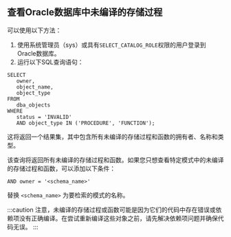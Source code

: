 ## 查看Oracle数据库中未编译的存储过程

可以使用以下方法：

1. 使用系统管理员（sys）或具有`SELECT_CATALOG_ROLE`权限的用户登录到Oracle数据库。
2. 运行以下SQL查询语句：
```
SELECT 
   owner,
   object_name,
   object_type
FROM 
   dba_objects
WHERE 
   status = 'INVALID'
   AND object_type IN ('PROCEDURE', 'FUNCTION');
```
   这将返回一个结果集，其中包含所有未编译的存储过程和函数的拥有者、名称和类型。

该查询将返回所有未编译的存储过程和函数。如果您只想查看特定模式中的未编译的存储过程和函数，可以添加以下条件：
```
AND owner = '<schema_name>'
```
替换 `<schema_name>` 为要检索的模式的名称。

:::caution
注意，未编译的存储过程或函数可能是因为它们的代码中存在错误或依赖项没有正确编译。在尝试重新编译这些对象之前，请先解决依赖项问题并确保代码无误。
:::